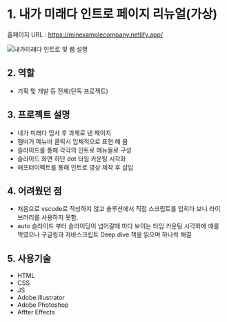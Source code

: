 # 1. 내가 미래다 인트로 페이지 리뉴얼(가상)

홈페이지 URL : https://minexamplecompany.netlify.app/

![내가미래다 인트로 및 웹 설명](https://user-images.githubusercontent.com/89256060/175824837-01896064-f4c0-4719-ad16-469901785df3.gif)



## 2. 역할
* 기획 및 개발 등 전체(단독 프로젝트)

## 3. 프로젝트 설명

* 내가 미래다 입사 후 과제로 낸 페이지
* 햄버거 메뉴바 클릭시 입체적으로 표현 해 봄
* 슬라이드를 통해 각각의 인트로 메뉴들로 구성
* 슬라이드 화면 하단 dot 타임 카운팅 시각화
* 애프터이펙트를 통해 인트로 영상 제작 후 삽입

## 4. 어려웠던 점
* 처음으로 vscode로 작성하지 않고 솔루션에서 직접 스크립트를 입히다 보니 라이브러리를 사용하지 못함.
* auto 슬라이드 부터 슬라이딩이 넘어갈때 마다 보이는 타임 카운팅 시각화에 애를 먹였으나 구글링과 자바스크립트 Deep dive 책을 읽으며 하나씩 해결

## 5. 사용기술
* HTML
* CSS
* JS
* Adobe Illustrator
* Adobe Photoshop
* Affter Effects


